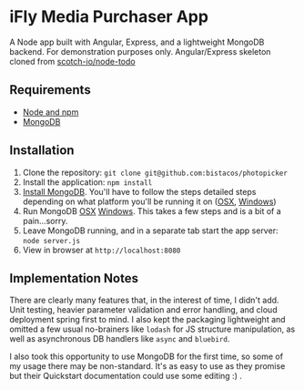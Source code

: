 # iFly Media Purchaser App

A Node app built with Angular, Express, and a lightweight MongoDB backend. For demonstration purposes only.  Angular/Express skeleton cloned from [scotch-io/node-todo](https://github.com/scotch-io/node-todo)

## Requirements

- [Node and npm](http://nodejs.org)
- [MongoDB](https://www.mongodb.com/download-center#community)

## Installation

1. Clone the repository: `git clone git@github.com:bistacos/photopicker`
2. Install the application: `npm install`
3. [Install MongoDB](https://docs.mongodb.com/manual/tutorial/install-mongodb-on-os-x/).  You'll have to follow the steps detailed steps depending on what platform you'll be running it on ([OSX](https://docs.mongodb.com/manual/tutorial/install-mongodb-on-os-x/), [Windows](https://docs.mongodb.com/manual/tutorial/install-mongodb-on-windows/))
4. Run MongoDB [OSX](https://docs.mongodb.com/manual/tutorial/install-mongodb-on-os-x/#run-mongodb) [Windows](https://docs.mongodb.com/manual/tutorial/install-mongodb-on-windows/#run-mongodb-community-edition).  This takes a few steps and is a bit of a pain...sorry.
4. Leave MongoDB running, and in a separate tab start the app server: `node server.js`
5. View in browser at `http://localhost:8080`

## Implementation Notes

There are clearly many features that, in the interest of time, I didn't add. Unit testing, heavier parameter validation and error handling, and cloud deployment spring first to mind.  I also kept the packaging lightweight and omitted a few usual no-brainers like `lodash` for JS structure manipulation, as well as asynchronous DB handlers like `async` and `bluebird`.

I also took this opportunity to use MongoDB for the first time, so some of my usage there may be non-standard.  It's as easy to use as they promise but their Quickstart documentation could use some editing :) .
